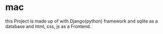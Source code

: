 # mac
this Project is made up of with Django(python) framework and sqlite as a database and html, css, js as a Frontend.
